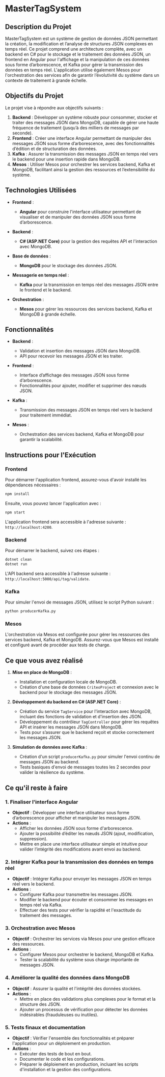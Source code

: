 # MasterTagSystem

## Description du Projet

MasterTagSystem est un système de gestion de données JSON permettant la création, la modification et l’analyse de structures JSON complexes en temps réel. Ce projet comprend une architecture complète, avec un backend en C# pour le stockage et le traitement des données JSON, un frontend en Angular pour l'affichage et la manipulation de ces données sous forme d’arborescence, et Kafka pour gérer la transmission des données en temps réel. L'application utilise également Mesos pour l'orchestration des services afin de garantir l’évolutivité du système dans un contexte de traitement à grande échelle.

## Objectifs du Projet

Le projet vise à répondre aux objectifs suivants :

1. **Backend** : Développer un système robuste pour consommer, stocker et traiter des messages JSON dans MongoDB, capable de gérer une haute fréquence de traitement (jusqu’à des milliers de messages par seconde).
2. **Frontend** : Créer une interface Angular permettant de manipuler des messages JSON sous forme d’arborescence, avec des fonctionnalités d’édition et de structuration des données.
3. **Kafka** : Assurer la transmission des messages JSON en temps réel vers le backend pour une insertion rapide dans MongoDB.
4. **Mesos** : Utiliser Mesos pour orchestrer les services backend, Kafka et MongoDB, facilitant ainsi la gestion des ressources et l’extensibilité du système.

## Technologies Utilisées

- **Frontend** :
  - **Angular** pour construire l'interface utilisateur permettant de visualiser et de manipuler des données JSON sous forme d’arborescence.
  
- **Backend** :
  - **C# (ASP.NET Core)** pour la gestion des requêtes API et l'interaction avec MongoDB.
  
- **Base de données** :
  - **MongoDB** pour le stockage des données JSON.
  
- **Messagerie en temps réel** :
  - **Kafka** pour la transmission en temps réel des messages JSON entre le frontend et le backend.
  
- **Orchestration** :
  - **Mesos** pour gérer les ressources des services backend, Kafka et MongoDB à grande échelle.

## Fonctionnalités

- **Backend** :
  - Validation et insertion des messages JSON dans MongoDB.
  - API pour recevoir les messages JSON et les traiter.
  
- **Frontend** :
  - Interface d’affichage des messages JSON sous forme d’arborescence.
  - Fonctionnalités pour ajouter, modifier et supprimer des nœuds JSON.
  
- **Kafka** :
  - Transmission des messages JSON en temps réel vers le backend pour traitement immédiat.

- **Mesos** :
  - Orchestration des services backend, Kafka et MongoDB pour garantir la scalabilité.

## Instructions pour l'Exécution

### Frontend

Pour démarrer l'application frontend, assurez-vous d'avoir installé les dépendances nécessaires :

```bash
npm install
```

Ensuite, vous pouvez lancer l'application avec :

```bash
npm start
```

L'application frontend sera accessible à l'adresse suivante : `http://localhost:4200`.

### Backend

Pour démarrer le backend, suivez ces étapes :

```bash
dotnet clean
dotnet run
```

L'API backend sera accessible à l'adresse suivante : `http://localhost:5000/api/tag/validate`.

### Kafka

Pour simuler l'envoi de messages JSON, utilisez le script Python suivant :

```bash
python producerKafka.py
```

### Mesos

L'orchestration via Mesos est configurée pour gérer les ressources des services backend, Kafka et MongoDB. Assurez-vous que Mesos est installé et configuré avant de procéder aux tests de charge.

## Ce que vous avez réalisé

1. **Mise en place de MongoDB** :
   - Installation et configuration locale de MongoDB.
   - Création d'une base de données `CriteoProject` et connexion avec le backend pour le stockage des messages JSON.

2. **Développement du backend en C# (ASP.NET Core)** :
   - Création du service `TagService` pour l'interaction avec MongoDB, incluant des fonctions de validation et d'insertion des JSON.
   - Développement du contrôleur `TagController` pour gérer les requêtes API et insérer les messages JSON dans MongoDB.
   - Tests pour s’assurer que le backend reçoit et stocke correctement les messages JSON.

3. **Simulation de données avec Kafka** :
   - Création d'un script `producerKafka.py` pour simuler l'envoi continu de messages JSON au backend.
   - Tests basiques d'envoi de messages toutes les 2 secondes pour valider la résilience du système.

## Ce qu'il reste à faire

### 1. Finaliser l'interface Angular

- **Objectif** : Développer une interface utilisateur sous forme d’arborescence pour afficher et manipuler les messages JSON.
- **Actions** :
  - Afficher les données JSON sous forme d'arborescence.
  - Ajouter la possibilité d’éditer les nœuds JSON (ajout, modification, suppression).
  - Mettre en place une interface utilisateur simple et intuitive pour valider l’intégrité des modifications avant envoi au backend.

### 2. Intégrer Kafka pour la transmission des données en temps réel

- **Objectif** : Intégrer Kafka pour envoyer les messages JSON en temps réel vers le backend.
- **Actions** :
  - Configurer Kafka pour transmettre les messages JSON.
  - Modifier le backend pour écouter et consommer les messages en temps réel via Kafka.
  - Effectuer des tests pour vérifier la rapidité et l'exactitude du traitement des messages.

### 3. Orchestration avec Mesos

- **Objectif** : Orchestrer les services via Mesos pour une gestion efficace des ressources.
- **Actions** :
  - Configurer Mesos pour orchestrer le backend, MongoDB et Kafka.
  - Tester la scalabilité du système sous charge importante de messages JSON.

### 4. Améliorer la qualité des données dans MongoDB

- **Objectif** : Assurer la qualité et l'intégrité des données stockées.
- **Actions** :
  - Mettre en place des validations plus complexes pour le format et la structure des JSON.
  - Ajouter un processus de vérification pour détecter les données indésirables (frauduleuses ou inutiles).

### 5. Tests finaux et documentation

- **Objectif** : Vérifier l'ensemble des fonctionnalités et préparer l'application pour un déploiement en production.
- **Actions** :
  - Exécuter des tests de bout en bout.
  - Documenter le code et les configurations.
  - Préparer le déploiement en production, incluant les scripts d'installation et la gestion des configurations.
